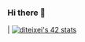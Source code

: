 
### Hi there 👋  <p align="right"> 
|                   <a href="https://github.com/oakoudad/badge42"> 
                     <img src="https://badge.mediaplus.ma/darkblue/diteixei?UM6P=off" alt="diteixei's 42 stats" /> 
                   </a> 
                 </p> 

<!--
**Sma0sh/Sma0sh** is a ✨ _special_ ✨ repository because its `README.md` (this file) appears on your GitHub profile.

Here are some ideas to get you started:

- 🔭 I’m currently working on ...
- 🌱 I’m currently learning ...
- 👯 I’m looking to collaborate on ...
- 🤔 I’m looking for help with ...
- 💬 Ask me about ...
- 📫 How to reach me: ...
- 😄 Pronouns: ...
- ⚡ Fun fact: ...
-->
